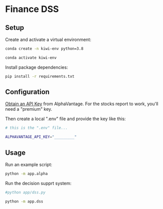 # Finance DSS
## Setup


Create and activate a virtual environment:


```sh 
conda create -n kiwi-env python=3.8

conda activate kiwi-env
```

Install package dependencies:

```sh
pip install -r requirements.txt
```

## Configuration


[Obtain an API Key](https://www.alphavantage.co/support/#api-key) from AlphaVantage. For the stocks report to work, you'll need a "premium" key.

Then create a local ".env" file and provide the key like this:

```sh
# this is the ".env" file...

ALPHAVANTAGE_API_KEY="_________"
```


## Usage

Run an example script:

```sh
python -m app.alpha
```

Run the decision supprt system:

```sh
#python app/dss.py

python -m app.dss
```
